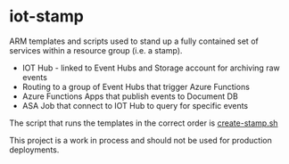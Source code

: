 # iot-stamp

ARM templates and scripts used to stand up a fully contained set of services within a resource group (i.e. a stamp).

- IOT Hub - linked to Event Hubs and Storage account for archiving raw events
- Routing to a group of Event Hubs that trigger Azure Functions
- Azure Functions Apps that publish events to Document DB
- ASA Job that connect to IOT Hub to query for specific events

The script that runs the templates in the correct order is [create-stamp.sh](iot-stamp/create-stamp.sh)

This project is a work in process and should not be used for production deployments.



